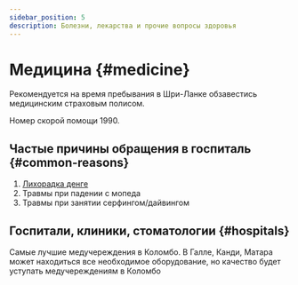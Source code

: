 ```yaml
---
sidebar_position: 5
description: Болезни, лекарства и прочие вопросы здоровья
---
```


# Медицина {#medicine}

Рекомендуется на время пребывания в Шри-Ланке обзавестись медицинским страховым полисом.

Номер скорой помощи 1990.

## Частые причины обращения в госпиталь {#common-reasons}

1. [Лихорадка денге](https://ru.wikipedia.org/wiki/%D0%9B%D0%B8%D1%85%D0%BE%D1%80%D0%B0%D0%B4%D0%BA%D0%B0_%D0%B4%D0%B5%D0%BD%D0%B3%D0%B5)
2. Травмы при падении с мопеда
3. Травмы при занятии серфингом/дайвингом

## Госпитали, клиники, стоматологии {#hospitals}

Самые лучшие медучереждения в Коломбо. В Галле, Канди, Матара может находиться все необходимое оборудование, но качество будет уступать медучереждениям в Коломбо
